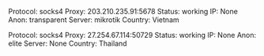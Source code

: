 Protocol: socks4
Proxy: 203.210.235.91:5678
Status: working
IP: None
Anon: transparent
Server: mikrotik
Country: Vietnam

Protocol: socks4
Proxy: 27.254.67.114:50729
Status: working
IP: None
Anon: elite
Server: None
Country: Thailand

